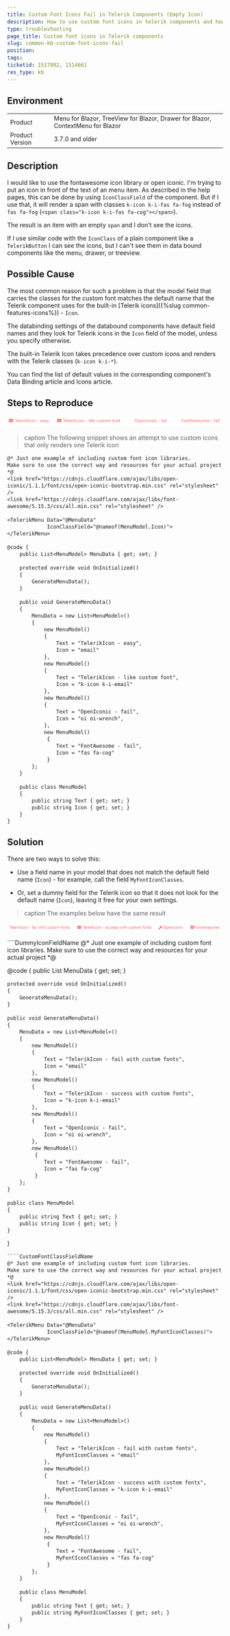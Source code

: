 ```yaml
---
title: Custom Font Icons Fail in Telerik Components (Empty Icon)
description: How to use custom font icons in telerik components and how to avoid them not rendering
type: troubleshooting
page_title: Custom font icons in Telerik components
slug: common-kb-custom-font-icons-fail
position: 
tags: 
ticketid: 1517982, 1514661
res_type: kb
---
```


## Environment

<table>
    <tbody>
        <tr>
            <td>Product</td>
            <td>Menu for Blazor, TreeView for Blazor, Drawer for Blazor, ContextMenu for Blazor</td>
        </tr>
        <tr>
            <td>Product Version</td>
            <td>3.7.0 and older</td>
        </tr>
    </tbody>
</table>


## Description

I would like to use the fontawesome icon library or open iconic. I'm trying to put an icon in front of the text of an menu item. As described in the help pages, this can be done by using `IconClassField` of the component. But if I use that, it will render a span with classes `k-icon k-i-fas fa-fog` instead of `fas fa-fog` (`<span class="k-icon k-i-fas fa-cog"></span>`).

The result is an item with an empty `span` and I don't see the icons.

If I use similar code with the `IconClass` of a plain component like a `TelerikButton` I can see the icons, but I can't see them in data bound components like the menu, drawer, or treeview.

## Possible Cause

The most common reason for such a problem is that the model field that carries the classes for the custom font matches the default name that the Telerik component uses for the built-in [Telerik icons]({%slug common-features-icons%}) - `Icon`.

The databinding settings of the databound components have default field names and they look for Telerik icons in the `Icon` field of the model, unless you specify otherwise.

The built-in Telerik Icon takes precedence over custom icons and renders with the Telerik classes (`k-icon k-i-*`).

You can find the list of default values in the corresponding component's Data Binding article and Icons article.

## Steps to Reproduce

![custom font icons fail](images/custom-font-icons-fail.png)

>caption The following snippet shows an attempt to use custom icons that only renders one Telerik icon

<div class="skip-repl"></div>

````CSHTML
@* Just one example of including custom font icon libraries.
Make sure to use the correct way and resources for your actual project *@
<link href="https://cdnjs.cloudflare.com/ajax/libs/open-iconic/1.1.1/font/css/open-iconic-bootstrap.min.css" rel="stylesheet" />
<link href="https://cdnjs.cloudflare.com/ajax/libs/font-awesome/5.15.3/css/all.min.css" rel="stylesheet" />
    
<TelerikMenu Data="@MenuData"
             IconClassField="@nameof(MenuModel.Icon)">
</TelerikMenu>

@code {
    public List<MenuModel> MenuData { get; set; }

    protected override void OnInitialized()
    {
        GenerateMenuData();
    }

    public void GenerateMenuData()
    {
        MenuData = new List<MenuModel>()
        {
            new MenuModel()
            {
                Text = "TelerikIcon - easy",
                Icon = "email"
            },
            new MenuModel()
            {
                Text = "TelerikIcon - like custom font",
                Icon = "k-icon k-i-email"
            },
            new MenuModel()
            {
                Text = "OpenIconic - fail",
                Icon = "oi oi-wrench",
            },
            new MenuModel()
             {
                Text = "FontAwesome - fail",
                Icon = "fas fa-cog"
             }
        };
    }

    public class MenuModel
    {
        public string Text { get; set; }
        public string Icon { get; set; }
    }
}
````


## Solution

There are two ways to solve this:

* Use a field name in your model that does not match the default field name (`Icon`) - for example, call the field `MyFontIconClasses`.

* Or, set a dummy field for the Telerik icon so that it does not look for the default name (`Icon`), leaving it free for your own settings.

>caption The examples below have the same result

![custom font icons success](images/custom-font-icons-success.png)

<div class="skip-repl"></div>
````DummyIconFieldName
@* Just one example of including custom font icon libraries.
Make sure to use the correct way and resources for your actual project *@
<link href="https://cdnjs.cloudflare.com/ajax/libs/open-iconic/1.1.1/font/css/open-iconic-bootstrap.min.css" rel="stylesheet" />
<link href="https://cdnjs.cloudflare.com/ajax/libs/font-awesome/5.15.3/css/all.min.css" rel="stylesheet" />

<TelerikMenu Data="@MenuData"
             IconClassField="@nameof(MenuModel.Icon)"
             IconField="dummy">
</TelerikMenu>

@code {
    public List<MenuModel> MenuData { get; set; }

    protected override void OnInitialized()
    {
        GenerateMenuData();
    }

    public void GenerateMenuData()
    {
        MenuData = new List<MenuModel>()
        {
            new MenuModel()
            {
                Text = "TelerikIcon - fail with custom fonts",
                Icon = "email"
            },
            new MenuModel()
            {
                Text = "TelerikIcon - success with custom fonts",
                Icon = "k-icon k-i-email"
            },
            new MenuModel()
            {
                Text = "OpenIconic - fail",
                Icon = "oi oi-wrench",
            },
            new MenuModel()
             {
                Text = "FontAwesome - fail",
                Icon = "fas fa-cog"
             }
        };
    }

    public class MenuModel
    {
        public string Text { get; set; }
        public string Icon { get; set; }
    }
}
````
````CustomFontClassFieldName
@* Just one example of including custom font icon libraries.
Make sure to use the correct way and resources for your actual project *@
<link href="https://cdnjs.cloudflare.com/ajax/libs/open-iconic/1.1.1/font/css/open-iconic-bootstrap.min.css" rel="stylesheet" />
<link href="https://cdnjs.cloudflare.com/ajax/libs/font-awesome/5.15.3/css/all.min.css" rel="stylesheet" />

<TelerikMenu Data="@MenuData"
             IconClassField="@nameof(MenuModel.MyFontIconClasses)">
</TelerikMenu>

@code {
    public List<MenuModel> MenuData { get; set; }

    protected override void OnInitialized()
    {
        GenerateMenuData();
    }

    public void GenerateMenuData()
    {
        MenuData = new List<MenuModel>()
        {
            new MenuModel()
            {
                Text = "TelerikIcon - fail with custom fonts",
                MyFontIconClasses = "email"
            },
            new MenuModel()
            {
                Text = "TelerikIcon - success with custom fonts",
                MyFontIconClasses = "k-icon k-i-email"
            },
            new MenuModel()
            {
                Text = "OpenIconic - fail",
                MyFontIconClasses = "oi oi-wrench",
            },
            new MenuModel()
             {
                Text = "FontAwesome - fail",
                MyFontIconClasses = "fas fa-cog"
             }
        };
    }

    public class MenuModel
    {
        public string Text { get; set; }
        public string MyFontIconClasses { get; set; }
    }
}
````
